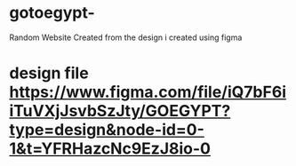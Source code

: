 # gotoegypt-
Random Website Created from the design i created using figma 
# design file https://www.figma.com/file/iQ7bF6iiTuVXjJsvbSzJty/GOEGYPT?type=design&node-id=0-1&t=YFRHazcNc9EzJ8io-0
